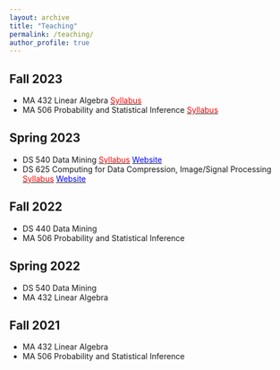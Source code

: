 ```yaml
---
layout: archive
title: "Teaching"
permalink: /teaching/
author_profile: true
---
```


<!-- {% include base_path %}

{% for post in site.teaching reversed %}
  {% include archive-single.html %}
{% endfor %} -->

## Fall 2023
- MA 432 Linear Algebra <a href = "/files/MA432_Fall23.pdf" target="_blank"><span style="color:red">Syllabus</span></a>
- MA 506 Probability and Statistical Inference <a href = "/files/MA506_Fall23.pdf" target="_blank"><span style="color:red">Syllabus</span></a>

## Spring 2023
- DS 540 Data Mining <a href = "/files/MA540_Spring2023.pdf" target="_blank"><span style="color:red">Syllabus</span></a> <a href = "https://p-shekhar.github.io/2023_DS540/" target="_blank"><span style="color:blue">Website</span></a>
- DS 625 Computing for Data Compression, Image/Signal Processing <a href = "/files/DS625_Spring2023.pdf" target="_blank"><span style="color:red">Syllabus</span></a> <a href = "https://p-shekhar.github.io/2023_DS625/" target="_blank"><span style="color:blue">Website</span></a>

## Fall 2022
- DS 440 Data Mining
- MA 506 Probability and Statistical Inference

## Spring 2022
- DS 540 Data Mining
- MA 432 Linear Algebra

## Fall 2021
- MA 432 Linear Algebra
- MA 506 Probability and Statistical Inference


